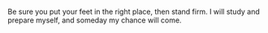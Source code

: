 Be sure you put your feet in the right place, then stand firm.
I will study and prepare myself, and someday my chance will come.
